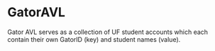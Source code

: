 # GatorAVL
Gator AVL serves as a collection of UF student accounts which each contain their own GatorID (key) and student names (value).

